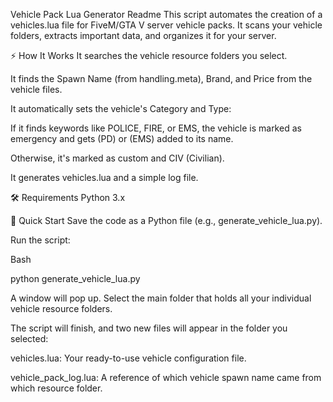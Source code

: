 Vehicle Pack Lua Generator Readme
This script automates the creation of a vehicles.lua file for FiveM/GTA V server vehicle packs. It scans your vehicle folders, extracts important data, and organizes it for your server.

⚡ How It Works
It searches the vehicle resource folders you select.

It finds the Spawn Name (from handling.meta), Brand, and Price from the vehicle files.

It automatically sets the vehicle's Category and Type:

If it finds keywords like POLICE, FIRE, or EMS, the vehicle is marked as emergency and gets  (PD) or  (EMS) added to its name.

Otherwise, it's marked as custom and CIV (Civilian).

It generates vehicles.lua and a simple log file.

🛠️ Requirements
Python 3.x

🚀 Quick Start
Save the code as a Python file (e.g., generate_vehicle_lua.py).

Run the script:

Bash

python generate_vehicle_lua.py

A window will pop up. Select the main folder that holds all your individual vehicle resource folders.

The script will finish, and two new files will appear in the folder you selected:

vehicles.lua: Your ready-to-use vehicle configuration file.

vehicle_pack_log.lua: A reference of which vehicle spawn name came from which resource folder.

